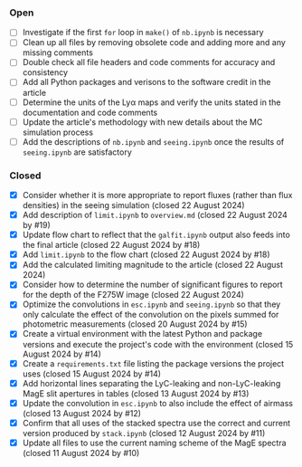 ### Open

- [ ] Investigate if the first `for` loop in `make()` of `nb.ipynb` is necessary
- [ ] Clean up all files by removing obsolete code and adding more and any missing comments
- [ ] Double check all file headers and code comments for accuracy and consistency
- [ ] Add all Python packages and verisons to the software credit in the article
- [ ] Determine the units of the Lyα maps and verify the units stated in the documentation and code comments 
- [ ] Update the article's methodology with new details about the MC simulation process
- [ ] Add the descriptions of `nb.ipynb` and `seeing.ipynb` once the results of `seeing.ipynb` are satisfactory

### Closed

- [x] Consider whether it is more appropriate to report fluxes (rather than flux densities) in the seeing simulation (closed 22 August 2024)
- [x] Add description of `limit.ipynb` to `overview.md` (closed 22 August 2024 by #19)
- [x] Update flow chart to reflect that the `galfit.ipynb` output also feeds into the final article (closed 22 August 2024 by #18)
- [x] Add `limit.ipynb` to the flow chart (closed 22 August 2024 by #18)
- [x] Add the calculated limiting magnitude to the article (closed 22 August 2024)
- [x] Consider how to determine the number of significant figures to report for the depth of the F275W image (closed 22 August 2024)
- [x] Optimize the convolutions in `esc.ipynb` and `seeing.ipynb` so that they only calculate the effect of the convolution on the pixels summed for photometric measurements (closed 20 August 2024 by #15)
- [x] Create a virtual environment with the latest Python and package versions and execute the project's code with the environment (closed 15 August 2024 by #14)
- [x] Create a `requirements.txt` file listing the package versions the project uses (closed 15 August 2024 by #14)
- [x] Add horizontal lines separating the LyC-leaking and non-LyC-leaking MagE slit apertures in tables (closed 13 August 2024 by #13)
- [x] Update the convolution in `esc.ipynb` to also include the effect of airmass (closed 13 August 2024 by #12)
- [x] Confirm that all uses of the stacked spectra use the correct and current version produced by `stack.ipynb` (closed 12 August 2024 by #11)
- [x] Update all files to use the current naming scheme of the MagE spectra (closed 11 August 2024 by #10)